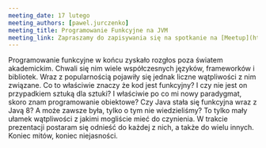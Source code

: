 ```yaml
---
meeting_date: 17 lutego
meeting_authors: [pawel.jurczenko]
meeting_title: Programowanie Funkcyjne na JVM
meeting_link: Zapraszamy do zapisywania się na spotkanie na [Meetup](https://www.meetup.com/Poznan-Java-User-Group/events/276312708/)!
---
```


Programowanie funkcyjne w końcu zyskało rozgłos poza światem akademickim. Chwali się nim wiele współczesnych języków, frameworków i bibliotek. Wraz z popularnością pojawiły się jednak liczne wątpliwości z nim związane. Co to właściwie znaczy że kod jest funkcyjny? I czy nie jest on przypadkiem sztuką dla sztuki? I właściwie po co mi nowy paradygmat, skoro znam programowanie obiektowe? Czy Java stała się funkcyjna wraz z Javą 8? A może zawsze była, tylko o tym nie wiedzieliśmy? To tylko mały ułamek wątpliwości z jakimi mogliście mieć do czynienia. W trakcie prezentacji postaram się odnieść do każdej z nich, a także do wielu innych. Koniec mitów, koniec niejasności.
